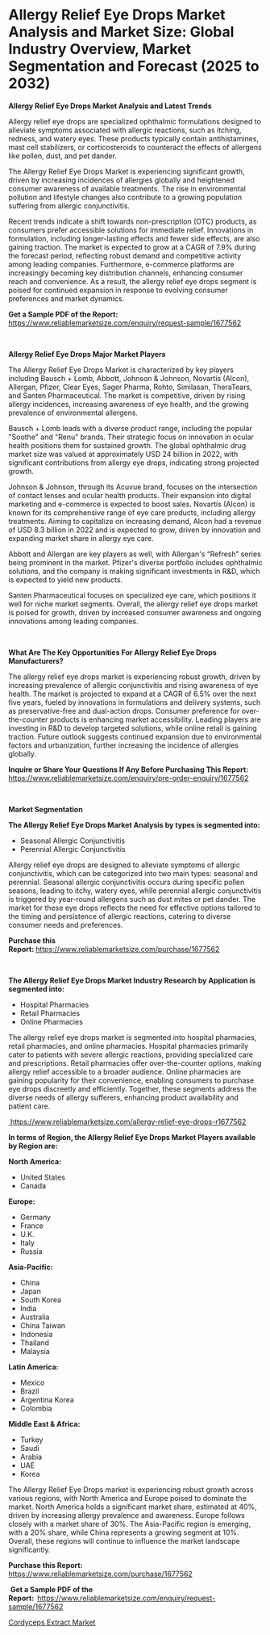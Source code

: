 <p><h1>Allergy Relief Eye Drops Market Analysis and Market Size: Global Industry Overview, Market Segmentation and Forecast (2025 to 2032)</h1></p><p><strong>Allergy Relief Eye Drops Market Analysis and Latest Trends</strong></p>
<p><p>Allergy relief eye drops are specialized ophthalmic formulations designed to alleviate symptoms associated with allergic reactions, such as itching, redness, and watery eyes. These products typically contain antihistamines, mast cell stabilizers, or corticosteroids to counteract the effects of allergens like pollen, dust, and pet dander.</p><p>The Allergy Relief Eye Drops Market is experiencing significant growth, driven by increasing incidences of allergies globally and heightened consumer awareness of available treatments. The rise in environmental pollution and lifestyle changes also contribute to a growing population suffering from allergic conjunctivitis. </p><p>Recent trends indicate a shift towards non-prescription (OTC) products, as consumers prefer accessible solutions for immediate relief. Innovations in formulation, including longer-lasting effects and fewer side effects, are also gaining traction. The market is expected to grow at a CAGR of 7.9% during the forecast period, reflecting robust demand and competitive activity among leading companies. Furthermore, e-commerce platforms are increasingly becoming key distribution channels, enhancing consumer reach and convenience. As a result, the allergy relief eye drops segment is poised for continued expansion in response to evolving consumer preferences and market dynamics.</p></p>
<p><strong>Get a Sample PDF of the Report:&nbsp;</strong> <a href="https://www.reliablemarketsize.com/enquiry/request-sample/1677562?utm_campaign=3072&utm_medium=2&utm_source=Github&utm_content=ia&utm_term=08032025&utm_id=allergy-relief-eye-drops">https://www.reliablemarketsize.com/enquiry/request-sample/1677562</a></p>
<p>&nbsp;</p>
<p><strong>Allergy Relief Eye Drops Major Market Players</strong></p>
<p><p>The Allergy Relief Eye Drops Market is characterized by key players including Bausch + Lomb, Abbott, Johnson & Johnson, Novartis (Alcon), Allergan, Pfizer, Clear Eyes, Sager Pharma, Rohto, Similasan, TheraTears, and Santen Pharmaceutical. The market is competitive, driven by rising allergy incidences, increasing awareness of eye health, and the growing prevalence of environmental allergens.</p><p>Bausch + Lomb leads with a diverse product range, including the popular "Soothe" and "Renu" brands. Their strategic focus on innovation in ocular health positions them for sustained growth. The global ophthalmic drug market size was valued at approximately USD 24 billion in 2022, with significant contributions from allergy eye drops, indicating strong projected growth.</p><p>Johnson & Johnson, through its Acuvue brand, focuses on the intersection of contact lenses and ocular health products. Their expansion into digital marketing and e-commerce is expected to boost sales. Novartis (Alcon) is known for its comprehensive range of eye care products, including allergy treatments. Aiming to capitalize on increasing demand, Alcon had a revenue of USD 8.3 billion in 2022 and is expected to grow, driven by innovation and expanding market share in allergy eye care.</p><p>Abbott and Allergan are key players as well, with Allergan's “Refresh” series being prominent in the market. Pfizer's diverse portfolio includes ophthalmic solutions, and the company is making significant investments in R&D, which is expected to yield new products. </p><p>Santen Pharmaceutical focuses on specialized eye care, which positions it well for niche market segments. Overall, the allergy relief eye drops market is poised for growth, driven by increased consumer awareness and ongoing innovations among leading companies.</p></p>
<p>&nbsp;</p>
<p><strong>What Are The Key Opportunities For Allergy Relief Eye Drops Manufacturers?</strong></p>
<p><p>The allergy relief eye drops market is experiencing robust growth, driven by increasing prevalence of allergic conjunctivitis and rising awareness of eye health. The market is projected to expand at a CAGR of 6.5% over the next five years, fueled by innovations in formulations and delivery systems, such as preservative-free and dual-action drops. Consumer preference for over-the-counter products is enhancing market accessibility. Leading players are investing in R&D to develop targeted solutions, while online retail is gaining traction. Future outlook suggests continued expansion due to environmental factors and urbanization, further increasing the incidence of allergies globally.</p></p>
<p><strong>Inquire or Share Your Questions If Any Before Purchasing This Report:</strong> <a href="https://www.reliablemarketsize.com/enquiry/pre-order-enquiry/1677562?utm_campaign=3072&utm_medium=2&utm_source=Github&utm_content=ia&utm_term=08032025&utm_id=allergy-relief-eye-drops">https://www.reliablemarketsize.com/enquiry/pre-order-enquiry/1677562</a></p>
<p>&nbsp;</p>
<p><strong>Market Segmentation</strong></p>
<p><strong>The Allergy Relief Eye Drops Market Analysis by types is segmented into:</strong></p>
<p><ul><li>Seasonal Allergic Conjunctivitis</li><li>Perennial Allergic Conjunctivitis</li></ul></p>
<p><p>Allergy relief eye drops are designed to alleviate symptoms of allergic conjunctivitis, which can be categorized into two main types: seasonal and perennial. Seasonal allergic conjunctivitis occurs during specific pollen seasons, leading to itchy, watery eyes, while perennial allergic conjunctivitis is triggered by year-round allergens such as dust mites or pet dander. The market for these eye drops reflects the need for effective options tailored to the timing and persistence of allergic reactions, catering to diverse consumer needs and preferences.</p></p>
<p><strong>Purchase this Report:&nbsp;</strong><a href="https://www.reliablemarketsize.com/purchase/1677562?utm_campaign=3072&utm_medium=2&utm_source=Github&utm_content=ia&utm_term=08032025&utm_id=allergy-relief-eye-drops">https://www.reliablemarketsize.com/purchase/1677562</a></p>
<p>&nbsp;</p>
<p><strong>The Allergy Relief Eye Drops Market Industry Research by Application is segmented into:</strong></p>
<p><ul><li>Hospital Pharmacies</li><li>Retail Pharmacies</li><li>Online Pharmacies</li></ul></p>
<p><p>The allergy relief eye drops market is segmented into hospital pharmacies, retail pharmacies, and online pharmacies. Hospital pharmacies primarily cater to patients with severe allergic reactions, providing specialized care and prescriptions. Retail pharmacies offer over-the-counter options, making allergy relief accessible to a broader audience. Online pharmacies are gaining popularity for their convenience, enabling consumers to purchase eye drops discreetly and efficiently. Together, these segments address the diverse needs of allergy sufferers, enhancing product availability and patient care.</p></p>
<p><a href="https://www.reliablemarketsize.com/allergy-relief-eye-drops-r1677562?utm_campaign=3072&utm_medium=2&utm_source=Github&utm_content=ia&utm_term=08032025&utm_id=allergy-relief-eye-drops">&nbsp;https://www.reliablemarketsize.com/allergy-relief-eye-drops-r1677562</a></p>
<p><strong>In terms of Region, the Allergy Relief Eye Drops Market Players available by Region are:</strong></p>
<p>
    <p> <strong> North America: </strong>
        <ul>
            <li>United States</li>
            <li>Canada</li>
        </ul>
        </p> 
    <p> <strong> Europe: </strong>
        <ul>
            <li>Germany</li>
            <li>France</li>
            <li>U.K.</li>
            <li>Italy</li>
            <li>Russia</li>
        </ul>
        </p> 
    <p> <strong> Asia-Pacific: </strong>
        <ul>
            <li>China</li>
            <li>Japan</li>
            <li>South Korea</li>
            <li>India</li>
            <li>Australia</li>
            <li>China Taiwan</li>
            <li>Indonesia</li>
            <li>Thailand</li>
            <li>Malaysia</li>
        </ul>
        </p> 
    <p> <strong> Latin America: </strong>
        <ul>
            <li>Mexico</li>
            <li>Brazil</li>
            <li>Argentina Korea</li>
            <li>Colombia</li>
        </ul>
        </p> 
    <p> <strong> Middle East & Africa: </strong>
        <ul>
            <li>Turkey</li>
            <li>Saudi</li>
            <li>Arabia</li>
            <li>UAE</li>
            <li>Korea</li>
        </ul>
    </p>
    </p>
<p><p>The Allergy Relief Eye Drops market is experiencing robust growth across various regions, with North America and Europe poised to dominate the market. North America holds a significant market share, estimated at 40%, driven by increasing allergy prevalence and awareness. Europe follows closely with a market share of 30%. The Asia-Pacific region is emerging, with a 20% share, while China represents a growing segment at 10%. Overall, these regions will continue to influence the market landscape significantly.</p></p>
<p><strong>Purchase this Report: </strong><a href="https://www.reliablemarketsize.com/purchase/1677562?utm_campaign=3072&utm_medium=2&utm_source=Github&utm_content=ia&utm_term=08032025&utm_id=allergy-relief-eye-drops">https://www.reliablemarketsize.com/purchase/1677562</a></p>
<p>&nbsp;<strong>Get a Sample PDF of the Report:&nbsp;&nbsp;</strong><a href="https://www.reliablemarketsize.com/enquiry/request-sample/1677562?utm_campaign=3072&utm_medium=2&utm_source=Github&utm_content=ia&utm_term=08032025&utm_id=allergy-relief-eye-drops">https://www.reliablemarketsize.com/enquiry/request-sample/1677562</a></p>
<p><strong></strong></p>
<p><p><a href="https://github.com/popupioo/Market-Research-Report-List-1/blob/main/cordyceps-extract-market.md?utm_campaign=3072&utm_medium=2&utm_source=Github&utm_content=ia&utm_term=08032025&utm_id=allergy-relief-eye-drops">Cordyceps Extract Market</a></p></p>